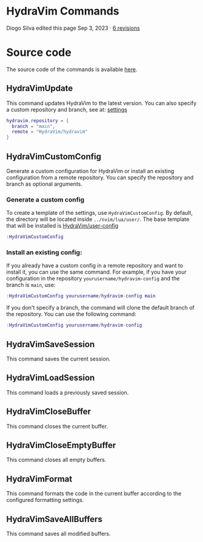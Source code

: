 # HydraVim Commands

Diogo Silva edited this page Sep 3, 2023 · [6 revisions](https://github.com/HydraVim/HydraVim/wiki/HydraVim-Commands/_history)

# Source code

[](https://github.com/HydraVim/HydraVim/wiki/HydraVim-Commands#source-code)

The source code of the commands is available [here](https://github.com/HydraVim/HydraVim/blob/main/lua/hydravim/config/commands.lua).

## HydraVimUpdate

[](https://github.com/HydraVim/HydraVim/wiki/HydraVim-Commands#hydravimupdate)

This command updates HydraVim to the latest version. You can also specify a custom repository and branch, see at: [settings](https://github.com/HydraVim/HydraVim/wiki/Custom-User-Config#settingslua)

```lua
hydravim.repository = {
  branch = "main",
  remote = "HydraVim/hydravim"
}
```

## HydraVimCustomConfig

[](https://github.com/HydraVim/HydraVim/wiki/HydraVim-Commands#hydravimcustomconfig)

Generate a custom configuration for HydraVim or install an existing configuration from a remote repository. You can specify the repository and branch as optional arguments.

### Generate a custom config

[](https://github.com/HydraVim/HydraVim/wiki/HydraVim-Commands#generate-a-custom-config)

To create a template of the settings, use `HydraVimCustomConfig`. By default, the directory will be located inside `../nvim/lua/user/`. The base template that will be installed is [HydraVim/user-config](https://github.com/HydraVim/user-config)

```lua
:HydraVimCustomConfig
```

### Install an existing config:

[](https://github.com/HydraVim/HydraVim/wiki/HydraVim-Commands#install-an-existing-config)

If you already have a custom config in a remote repository and want to install it, you can use the same command. For example, if you have your configuration in the repository `yourusername/hydravim-config` and the branch is `main`, use:

```lua
:HydraVimCustomConfig yourusername/hydravim-config main
```

If you don't specify a branch, the command will clone the default branch of the repository. You can use the following command:

```lua
:HydraVimCustomConfig yourusername/hydravim-config
```

## HydraVimSaveSession

[](https://github.com/HydraVim/HydraVim/wiki/HydraVim-Commands#hydravimsavesession)

This command saves the current session.

## HydraVimLoadSession

[](https://github.com/HydraVim/HydraVim/wiki/HydraVim-Commands#hydravimloadsession)

This command loads a previously saved session.

## HydraVimCloseBuffer

[](https://github.com/HydraVim/HydraVim/wiki/HydraVim-Commands#hydravimclosebuffer)

This command closes the current buffer.

## HydraVimCloseEmptyBuffer

[](https://github.com/HydraVim/HydraVim/wiki/HydraVim-Commands#hydravimcloseemptybuffer)

This command closes all empty buffers.

## HydraVimFormat

[](https://github.com/HydraVim/HydraVim/wiki/HydraVim-Commands#hydravimformat)

This command formats the code in the current buffer according to the configured formatting settings.

## HydraVimSaveAllBuffers

[](https://github.com/HydraVim/HydraVim/wiki/HydraVim-Commands#hydravimsaveallbuffers)

This command saves all modified buffers.